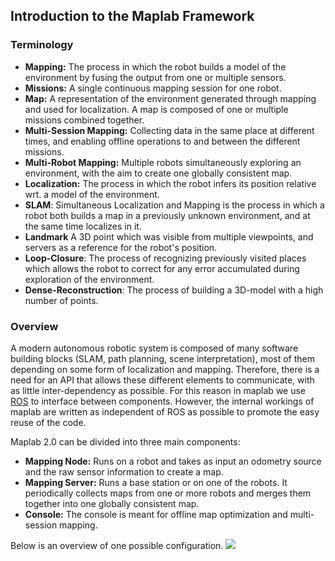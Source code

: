 ## Introduction to the Maplab Framework

### Terminology
* **Mapping:** The process in which the robot builds a model of the environment by fusing the output from one or multiple sensors.
* **Missions:** A single continuous mapping session for one robot.
* **Map:** A representation of the environment generated through mapping and used for localization. A map is composed of one or multiple missions combined together.
* **Multi-Session Mapping:** Collecting data in the same place at different times, and enabling offline operations to and between the different missions.
* **Multi-Robot Mapping:** Multiple robots simultaneously exploring an environment, with the aim to create one globally consistent map.
* **Localization:** The process in which the robot infers its position relative wrt. a model of the environment.
* **SLAM**: Simultaneous Localization and Mapping is the process in which a robot both builds a map in a previously unknown environment, and at the same time localizes in it.
* **Landmark** A 3D point which was visible from multiple viewpoints, and servers as a reference for the robot's position.
* **Loop-Closure**: The process of recognizing previously visited places which allows the robot to correct for any error accumulated during exploration of the environment.
* **Dense-Reconstruction**: The process of building a 3D-model with a high number of points.

### Overview
A modern autonomous robotic system is composed of many software building blocks (SLAM, path planning, scene interpretation), most of them depending on some form of localization and mapping. Therefore, there is a need for an API that allows these different elements to communicate, with as little inter-dependency as possible. For this reason in maplab we use [ROS](https://www.ros.org/) to interface between components. However, the internal workings of maplab are written as independent of ROS as possible to promote the easy reuse of the code.

Maplab 2.0 can be divided into three main components:
* **Mapping Node:** Runs on a robot and takes as input an odometry source and the raw sensor information to create a map.
* **Mapping Server:** Runs a base station or on one of the robots. It periodically collects maps from one or more robots and merges them together into one globally consistent map.
* **Console:** The console is meant for offline map optimization and multi-session mapping.

Below is an overview of one possible configuration.
<img src="https://raw.githubusercontent.com/ethz-asl/maplab/master/docs/pages/images/system-overview.png">
